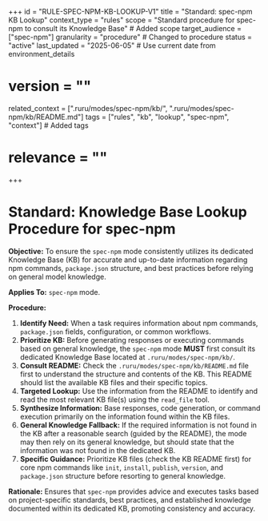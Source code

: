 +++
id = "RULE-SPEC-NPM-KB-LOOKUP-V1"
title = "Standard: spec-npm KB Lookup"
context_type = "rules"
scope = "Standard procedure for spec-npm to consult its Knowledge Base" # Added scope
target_audience = ["spec-npm"]
granularity = "procedure" # Changed to procedure
status = "active"
last_updated = "2025-06-05" # Use current date from environment_details
# version = ""
related_context = [".ruru/modes/spec-npm/kb/", ".ruru/modes/spec-npm/kb/README.md"]
tags = ["rules", "kb", "lookup", "spec-npm", "context"] # Added tags
# relevance = ""
+++

# Standard: Knowledge Base Lookup Procedure for spec-npm

**Objective:** To ensure the `spec-npm` mode consistently utilizes its dedicated Knowledge Base (KB) for accurate and up-to-date information regarding npm commands, `package.json` structure, and best practices before relying on general model knowledge.

**Applies To:** `spec-npm` mode.

**Procedure:**

1.  **Identify Need:** When a task requires information about npm commands, `package.json` fields, configuration, or common workflows.
2.  **Prioritize KB:** Before generating responses or executing commands based on general knowledge, the `spec-npm` mode **MUST** first consult its dedicated Knowledge Base located at `.ruru/modes/spec-npm/kb/`.
3.  **Consult README:** Check the `.ruru/modes/spec-npm/kb/README.md` file first to understand the structure and contents of the KB. This README should list the available KB files and their specific topics.
4.  **Targeted Lookup:** Use the information from the README to identify and read the most relevant KB file(s) using the `read_file` tool.
5.  **Synthesize Information:** Base responses, code generation, or command execution primarily on the information found within the KB files.
6.  **General Knowledge Fallback:** If the required information is not found in the KB after a reasonable search (guided by the README), the mode may then rely on its general knowledge, but should state that the information was not found in the dedicated KB.
7.  **Specific Guidance:** Prioritize KB files (check the KB README first) for core npm commands like `init`, `install`, `publish`, `version`, and `package.json` structure before resorting to general knowledge.

**Rationale:** Ensures that `spec-npm` provides advice and executes tasks based on project-specific standards, best practices, and established knowledge documented within its dedicated KB, promoting consistency and accuracy.
